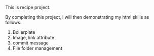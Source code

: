 This is recipe project.

By completing this project, i will then demonstrating my html skills as follows:

1. Boilerplate
2. Image, link attribute
3. commit message
4. File folder management